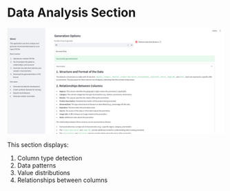 # Data Analysis Section

![Analysis Interface](analysis.png)

This section displays:
1. Column type detection
2. Data patterns
3. Value distributions
4. Relationships between columns
